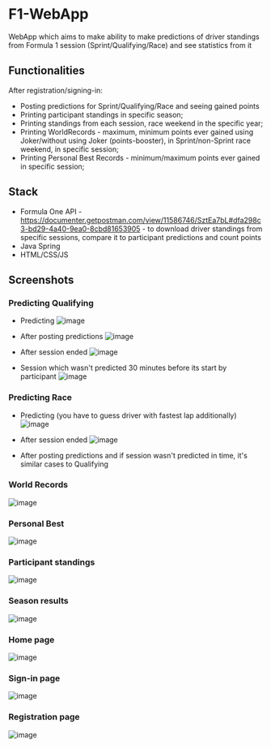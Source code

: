 # F1-WebApp
WebApp which aims to make ability to make predictions of driver standings from Formula 1 session (Sprint/Qualifying/Race) and see statistics from it

## Functionalities
After registration/signing-in:

- Posting predictions for Sprint/Qualifying/Race and seeing gained points
- Printing participant standings in specific season;
- Printing standings from each session, race weekend in the specific year;
- Printing WorldRecords - maximum, minimum points ever gained using Joker/without using Joker (points-booster), in Sprint/non-Sprint race weekend, in specific session;
- Printing Personal Best Records - minimum/maximum points ever gained in specific session;

## Stack
- Formula One API - https://documenter.getpostman.com/view/11586746/SztEa7bL#dfa298c3-bd29-4a40-9ea0-8cbd81653905 - to download driver standings from specific sessions, compare it to participant predictions and count points
- Java Spring
- HTML/CSS/JS

## Screenshots
### Predicting Qualifying
- Predicting
![image](https://github.com/user-attachments/assets/0bcca262-863e-4cc7-98e1-6e5580e4e3bf)

- After posting predictions
![image](https://github.com/user-attachments/assets/5c140e74-e7c2-432e-9d1e-3cf453abd799)

- After session ended
![image](https://github.com/user-attachments/assets/4598a7f7-60e2-44f6-9fe4-2d6c738445f0)

- Session which wasn't predicted 30 minutes before its start by participant
![image](https://github.com/user-attachments/assets/30524ba6-20c3-4568-8cba-a39bc100685e)

### Predicting Race
- Predicting (you have to guess driver with fastest lap additionally)
![image](https://github.com/user-attachments/assets/f32d5dce-4e5d-434f-a2cc-21ea49036d41)

- After session ended
![image](https://github.com/user-attachments/assets/4d0deae0-03ec-45a3-9a2a-b219a585b423)

- After posting predictions and if session wasn't predicted in time, it's similar cases to Qualifying

### World Records
![image](https://github.com/user-attachments/assets/ec3161e1-9fa1-448b-92e5-4f596da96341)

### Personal Best
![image](https://github.com/user-attachments/assets/bf1df44c-dbc8-44a8-a339-1325ed7e466e)

### Participant standings
![image](https://github.com/user-attachments/assets/8da07ae7-a0b1-47eb-8f6d-72ae080fb18f)

### Season results
![image](https://github.com/user-attachments/assets/ae8fc6f9-3c8a-4d2c-85bc-c120f11dd664)

### Home page
![image](https://github.com/user-attachments/assets/0778ae78-a3b3-4c80-bd48-412cce4c8c9f)

### Sign-in page
![image](https://github.com/user-attachments/assets/69c5c624-22ea-404f-a345-ded23217bec7)

### Registration page
![image](https://github.com/user-attachments/assets/337d1bf2-c979-4495-9297-e233f8dd3b34)



